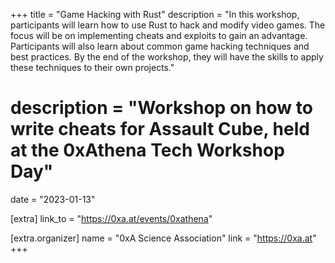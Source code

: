 +++
title = "Game Hacking with Rust"
description = "In this workshop, participants will learn how to use Rust to hack and modify video games. The focus will be on implementing cheats and exploits to gain an advantage. Participants will also learn about common game hacking techniques and best practices. By the end of the workshop, they will have the skills to apply these techniques to their own projects."
# description = "Workshop on how to write cheats for Assault Cube, held at the 0xAthena Tech Workshop Day"
date = "2023-01-13"

[extra]
link_to = "https://0xa.at/events/0xathena"

[extra.organizer]
name = "0xA Science Association"
link = "https://0xa.at"
+++
